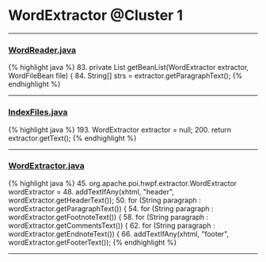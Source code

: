 # WordExtractor @Cluster 1

***

### [WordReader.java](https://searchcode.com/codesearch/view/14046017/)
{% highlight java %}
83. private List getBeanList(WordExtractor extractor, WordFileBean file) {
84.   String[] strs = extractor.getParagraphText();
{% endhighlight %}

***

### [IndexFiles.java](https://searchcode.com/codesearch/view/94960725/)
{% highlight java %}
193. WordExtractor extractor = null;
200. return extractor.getText();
{% endhighlight %}

***

### [WordExtractor.java](https://searchcode.com/codesearch/view/111785561/)
{% highlight java %}
45. org.apache.poi.hwpf.extractor.WordExtractor wordExtractor =
48. addTextIfAny(xhtml, "header", wordExtractor.getHeaderText());
50. for (String paragraph : wordExtractor.getParagraphText()) {
54. for (String paragraph : wordExtractor.getFootnoteText()) {
58. for (String paragraph : wordExtractor.getCommentsText()) {
62. for (String paragraph : wordExtractor.getEndnoteText()) {
66. addTextIfAny(xhtml, "footer", wordExtractor.getFooterText());
{% endhighlight %}

***

